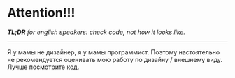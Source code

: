 # Attention!!!

***TL;DR** for english speakers:
check code, not how it looks like.*

---

Я у мамы не дизайнер, я у мамы программист. Поэтому настоятельно не рекомендуется оценивать мою работу по дизайну / внешнему виду. Лучше посмотрите код. 
